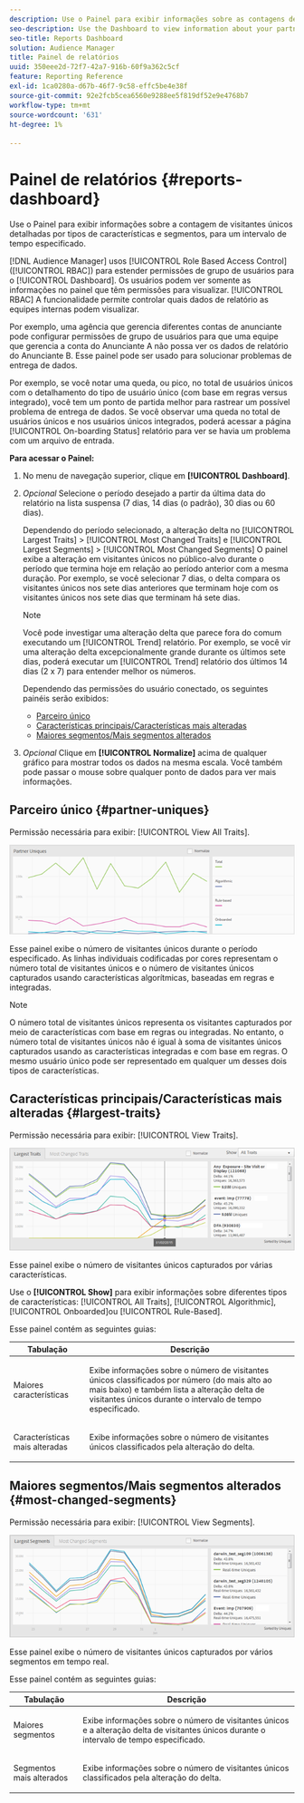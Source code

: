 ```yaml
---
description: Use o Painel para exibir informações sobre as contagens de visitantes únicos de seus parceiros detalhadas por tipos de características e segmentos para um intervalo de tempo especificado.
seo-description: Use the Dashboard to view information about your partners' unique visitor counts broken down by trait types and segments for a specified time frame.
seo-title: Reports Dashboard
solution: Audience Manager
title: Painel de relatórios
uuid: 350eee2d-72f7-42a7-916b-60f9a362c5cf
feature: Reporting Reference
exl-id: 1ca0280a-d67b-46f7-9c58-effc5be4e38f
source-git-commit: 92e2fcb5cea6560e9288ee5f819df52e9e4768b7
workflow-type: tm+mt
source-wordcount: '631'
ht-degree: 1%

---
```


# Painel de relatórios {#reports-dashboard}

Use o Painel para exibir informações sobre a contagem de visitantes únicos detalhadas por tipos de características e segmentos, para um intervalo de tempo especificado.

<!-- 

c_dashboard.xml

 -->

[!DNL Audience Manager] usos [!UICONTROL Role Based Access Control] ([!UICONTROL RBAC]) para estender permissões de grupo de usuários para o [!UICONTROL Dashboard]. Os usuários podem ver somente as informações no painel que têm permissões para visualizar. [!UICONTROL RBAC] A funcionalidade permite controlar quais dados de relatório as equipes internas podem visualizar.

Por exemplo, uma agência que gerencia diferentes contas de anunciante pode configurar permissões de grupo de usuários para que uma equipe que gerencia a conta do Anunciante A não possa ver os dados de relatório do Anunciante B. Esse painel pode ser usado para solucionar problemas de entrega de dados.

Por exemplo, se você notar uma queda, ou pico, no total de usuários únicos com o detalhamento do tipo de usuário único (com base em regras versus integrado), você tem um ponto de partida melhor para rastrear um possível problema de entrega de dados. Se você observar uma queda no total de usuários únicos e nos usuários únicos integrados, poderá acessar a página [!UICONTROL On-boarding Status] relatório para ver se havia um problema com um arquivo de entrada.

**Para acessar o Painel:**

1. No menu de navegação superior, clique em **[!UICONTROL Dashboard]**.
2. *Opcional* Selecione o período desejado a partir da última data do relatório na lista suspensa (7 dias, 14 dias (o padrão), 30 dias ou 60 dias).

   Dependendo do período selecionado, a alteração delta no [!UICONTROL Largest Traits] > [!UICONTROL Most Changed Traits] e [!UICONTROL Largest Segments] > [!UICONTROL Most Changed Segments] O painel exibe a alteração em visitantes únicos no público-alvo durante o período que termina hoje em relação ao período anterior com a mesma duração. Por exemplo, se você selecionar 7 dias, o delta compara os visitantes únicos nos sete dias anteriores que terminam hoje com os visitantes únicos nos sete dias que terminam há sete dias.

   >[!NOTE]
   >
   >Você pode investigar uma alteração delta que parece fora do comum executando um [!UICONTROL Trend] relatório. Por exemplo, se você vir uma alteração delta excepcionalmente grande durante os últimos sete dias, poderá executar um [!UICONTROL Trend] relatório dos últimos 14 dias (2 x 7) para entender melhor os números.

   Dependendo das permissões do usuário conectado, os seguintes painéis serão exibidos:

   * [Parceiro único](../reporting/reports-dashboard.md#partner-uniques)
   * [Características principais/Características mais alteradas](../reporting/reports-dashboard.md#largest-traits)
   * [Maiores segmentos/Mais segmentos alterados](../reporting/reports-dashboard.md#most-changed-segments)

3. *Opcional* Clique em **[!UICONTROL Normalize]** acima de qualquer gráfico para mostrar todos os dados na mesma escala. Você também pode passar o mouse sobre qualquer ponto de dados para ver mais informações.

## Parceiro único {#partner-uniques}

Permissão necessária para exibir: [!UICONTROL View All Traits].

![](assets/partner_uniques.png)

Esse painel exibe o número de visitantes únicos durante o período especificado. As linhas individuais codificadas por cores representam o número total de visitantes únicos e o número de visitantes únicos capturados usando características algorítmicas, baseadas em regras e integradas.

>[!NOTE]
>
>O número total de visitantes únicos representa os visitantes capturados por meio de características com base em regras ou integradas. No entanto, o número total de visitantes únicos não é igual à soma de visitantes únicos capturados usando as características integradas e com base em regras. O mesmo usuário único pode ser representado em qualquer um desses dois tipos de características.

## Características principais/Características mais alteradas {#largest-traits}

Permissão necessária para exibir: [!UICONTROL View Traits].

![](assets/largest_traits.png)

Esse painel exibe o número de visitantes únicos capturados por várias características.

Use o **[!UICONTROL Show]** para exibir informações sobre diferentes tipos de características: [!UICONTROL All Traits], [!UICONTROL Algorithmic], [!UICONTROL Onboarded]ou [!UICONTROL Rule-Based].

Esse painel contém as seguintes guias:

<table id="table_DA48BDEB4E0143BEA4EB85AC26FF6AE3"> 
 <thead> 
  <tr> 
   <th colname="col1" class="entry"> Tabulação </th> 
   <th colname="col2" class="entry"> Descrição </th> 
  </tr> 
 </thead>
 <tbody> 
  <tr> 
   <td colname="col1"> <p><span class="wintitle"> Maiores características</span> </p> </td> 
   <td colname="col2"> <p>Exibe informações sobre o número de visitantes únicos classificados por número (do mais alto ao mais baixo) e também lista a alteração delta de visitantes únicos durante o intervalo de tempo especificado. </p> </td> 
  </tr> 
  <tr> 
   <td colname="col1"> <p><span class="wintitle"> Características mais alteradas</span> </p> </td> 
   <td colname="col2"> <p>Exibe informações sobre o número de visitantes únicos classificados pela alteração do delta. </p> </td> 
  </tr> 
 </tbody> 
</table>

## Maiores segmentos/Mais segmentos alterados {#most-changed-segments}

Permissão necessária para exibir: [!UICONTROL View Segments].

![](assets/largest_segments.png)

Esse painel exibe o número de visitantes únicos capturados por vários segmentos em tempo real.

Esse painel contém as seguintes guias:

<table id="table_8E22E0579FA74C5A86CC40B40B2548BE"> 
 <thead> 
  <tr> 
   <th colname="col1" class="entry"> Tabulação </th> 
   <th colname="col2" class="entry"> Descrição </th> 
  </tr> 
 </thead>
 <tbody> 
  <tr> 
   <td colname="col1"> <p><span class="wintitle"> Maiores segmentos</span> </p> </td> 
   <td colname="col2"> <p>Exibe informações sobre o número de visitantes únicos e a alteração delta de visitantes únicos durante o intervalo de tempo especificado. </p> </td> 
  </tr> 
  <tr> 
   <td colname="col1"> <p><span class="wintitle"> Segmentos mais alterados</span> </p> </td> 
   <td colname="col2"> <p>Exibe informações sobre o número de visitantes únicos classificados pela alteração do delta. </p> </td> 
  </tr> 
 </tbody> 
</table>
